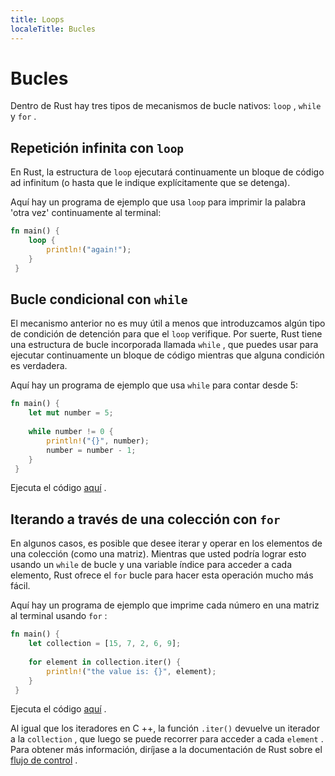 ```yaml
---
title: Loops
localeTitle: Bucles
---
```

# Bucles

Dentro de Rust hay tres tipos de mecanismos de bucle nativos: `loop` , `while` y `for` .

## Repetición infinita con `loop`

En Rust, la estructura de `loop` ejecutará continuamente un bloque de código ad infinitum (o hasta que le indique explícitamente que se detenga).

Aquí hay un programa de ejemplo que usa `loop` para imprimir la palabra 'otra vez' continuamente al terminal:

```rust
fn main() { 
    loop { 
        println!("again!"); 
    } 
 } 
```

## Bucle condicional con `while`

El mecanismo anterior no es muy útil a menos que introduzcamos algún tipo de condición de detención para que el `loop` verifique. Por suerte, Rust tiene una estructura de bucle incorporada llamada `while` , que puedes usar para ejecutar continuamente un bloque de código mientras que alguna condición es verdadera.

Aquí hay un programa de ejemplo que usa `while` para contar desde 5:

```rust
fn main() { 
    let mut number = 5; 
 
    while number != 0 { 
        println!("{}", number); 
        number = number - 1; 
    } 
 } 
```

Ejecuta el código [aquí](https://play.rust-lang.org/?gist=62677371a8590be27c84dcae7068de57&version=stable) .

## Iterando a través de una colección con `for`

En algunos casos, es posible que desee iterar y operar en los elementos de una colección (como una matriz). Mientras que usted podría lograr esto usando un `while` de bucle y una variable índice para acceder a cada elemento, Rust ofrece el `for` bucle para hacer esta operación mucho más fácil.

Aquí hay un programa de ejemplo que imprime cada número en una matriz al terminal usando `for` :

```rust
fn main() { 
    let collection = [15, 7, 2, 6, 9]; 
 
    for element in collection.iter() { 
        println!("the value is: {}", element); 
    } 
 } 
```

Ejecuta el código [aquí](https://play.rust-lang.org/?gist=0c2acf21b96a81ebd411e4a7dc5a19fd&version=stable) .

Al igual que los iteradores en C ++, la función `.iter()` devuelve un iterador a la `collection` , que luego se puede recorrer para acceder a cada `element` . Para obtener más información, diríjase a la documentación de Rust sobre el [flujo de control](https://doc.rust-lang.org/book/second-edition/ch03-05-control-flow.html) .